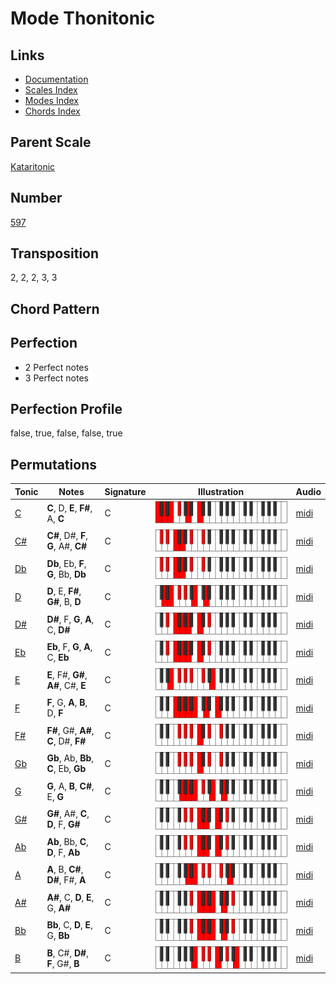# Mode Thonitonic

## Links

- [Documentation](README.md)
- [Scales Index](Scales.md)
- [Modes Index](Modes.md)
- [Chords Index](Chords.md)

## Parent Scale

[Kataritonic](ScaleKataritonic.md)

## Number

[597](https://ianring.com/musictheory/scales/597)

## Transposition

2, 2, 2, 3, 3

## Chord Pattern



## Perfection

- 2 Perfect notes
- 3 Perfect notes

## Perfection Profile

false, true, false, false, true

## Permutations

| Tonic | Notes | Signature | Illustration | Audio |
|-------|-------|-----------|--------------|-------|
| [C](ModeCNaturalThonitonic.md) | **C**, D, **E**, **F#**, A, **C** | C | ![CNaturalThonitonic](ModeCNaturalThonitonic.png) | [midi](https://github.com/edipermadi/music/blob/main/docs/ModeCNaturalThonitonic.mid?raw=true) |
| [C#](ModeCSharpThonitonic.md) | **C#**, D#, **F**, **G**, A#, **C#** | C | ![CSharpThonitonic](ModeCSharpThonitonic.png) | [midi](https://github.com/edipermadi/music/blob/main/docs/ModeCSharpThonitonic.mid?raw=true) |
| [Db](ModeDFlatThonitonic.md) | **Db**, Eb, **F**, **G**, Bb, **Db** | C | ![DFlatThonitonic](ModeDFlatThonitonic.png) | [midi](https://github.com/edipermadi/music/blob/main/docs/ModeDFlatThonitonic.mid?raw=true) |
| [D](ModeDNaturalThonitonic.md) | **D**, E, **F#**, **G#**, B, **D** | C | ![DNaturalThonitonic](ModeDNaturalThonitonic.png) | [midi](https://github.com/edipermadi/music/blob/main/docs/ModeDNaturalThonitonic.mid?raw=true) |
| [D#](ModeDSharpThonitonic.md) | **D#**, F, **G**, **A**, C, **D#** | C | ![DSharpThonitonic](ModeDSharpThonitonic.png) | [midi](https://github.com/edipermadi/music/blob/main/docs/ModeDSharpThonitonic.mid?raw=true) |
| [Eb](ModeEFlatThonitonic.md) | **Eb**, F, **G**, **A**, C, **Eb** | C | ![EFlatThonitonic](ModeEFlatThonitonic.png) | [midi](https://github.com/edipermadi/music/blob/main/docs/ModeEFlatThonitonic.mid?raw=true) |
| [E](ModeENaturalThonitonic.md) | **E**, F#, **G#**, **A#**, C#, **E** | C | ![ENaturalThonitonic](ModeENaturalThonitonic.png) | [midi](https://github.com/edipermadi/music/blob/main/docs/ModeENaturalThonitonic.mid?raw=true) |
| [F](ModeFNaturalThonitonic.md) | **F**, G, **A**, **B**, D, **F** | C | ![FNaturalThonitonic](ModeFNaturalThonitonic.png) | [midi](https://github.com/edipermadi/music/blob/main/docs/ModeFNaturalThonitonic.mid?raw=true) |
| [F#](ModeFSharpThonitonic.md) | **F#**, G#, **A#**, **C**, D#, **F#** | C | ![FSharpThonitonic](ModeFSharpThonitonic.png) | [midi](https://github.com/edipermadi/music/blob/main/docs/ModeFSharpThonitonic.mid?raw=true) |
| [Gb](ModeGFlatThonitonic.md) | **Gb**, Ab, **Bb**, **C**, Eb, **Gb** | C | ![GFlatThonitonic](ModeGFlatThonitonic.png) | [midi](https://github.com/edipermadi/music/blob/main/docs/ModeGFlatThonitonic.mid?raw=true) |
| [G](ModeGNaturalThonitonic.md) | **G**, A, **B**, **C#**, E, **G** | C | ![GNaturalThonitonic](ModeGNaturalThonitonic.png) | [midi](https://github.com/edipermadi/music/blob/main/docs/ModeGNaturalThonitonic.mid?raw=true) |
| [G#](ModeGSharpThonitonic.md) | **G#**, A#, **C**, **D**, F, **G#** | C | ![GSharpThonitonic](ModeGSharpThonitonic.png) | [midi](https://github.com/edipermadi/music/blob/main/docs/ModeGSharpThonitonic.mid?raw=true) |
| [Ab](ModeAFlatThonitonic.md) | **Ab**, Bb, **C**, **D**, F, **Ab** | C | ![AFlatThonitonic](ModeAFlatThonitonic.png) | [midi](https://github.com/edipermadi/music/blob/main/docs/ModeAFlatThonitonic.mid?raw=true) |
| [A](ModeANaturalThonitonic.md) | **A**, B, **C#**, **D#**, F#, **A** | C | ![ANaturalThonitonic](ModeANaturalThonitonic.png) | [midi](https://github.com/edipermadi/music/blob/main/docs/ModeANaturalThonitonic.mid?raw=true) |
| [A#](ModeASharpThonitonic.md) | **A#**, C, **D**, **E**, G, **A#** | C | ![ASharpThonitonic](ModeASharpThonitonic.png) | [midi](https://github.com/edipermadi/music/blob/main/docs/ModeASharpThonitonic.mid?raw=true) |
| [Bb](ModeBFlatThonitonic.md) | **Bb**, C, **D**, **E**, G, **Bb** | C | ![BFlatThonitonic](ModeBFlatThonitonic.png) | [midi](https://github.com/edipermadi/music/blob/main/docs/ModeBFlatThonitonic.mid?raw=true) |
| [B](ModeBNaturalThonitonic.md) | **B**, C#, **D#**, **F**, G#, **B** | C | ![BNaturalThonitonic](ModeBNaturalThonitonic.png) | [midi](https://github.com/edipermadi/music/blob/main/docs/ModeBNaturalThonitonic.mid?raw=true) |
